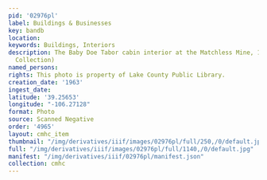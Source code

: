 ```yaml
---
pid: '02976pl'
label: Buildings & Businesses
key: bandb
location: 
keywords: Buildings, Interiors
description: The Baby Doe Tabor cabin interior at the Matchless Mine, 1963 (Wingenbach
  Collection)
named_persons: 
rights: This photo is property of Lake County Public Library.
creation_date: '1963'
ingest_date: 
latitude: '39.25653'
longitude: "-106.27128"
format: Photo
source: Scanned Negative
order: '4965'
layout: cmhc_item
thumbnail: "/img/derivatives/iiif/images/02976pl/full/250,/0/default.jpg"
full: "/img/derivatives/iiif/images/02976pl/full/1140,/0/default.jpg"
manifest: "/img/derivatives/iiif/02976pl/manifest.json"
collection: cmhc
---
```

